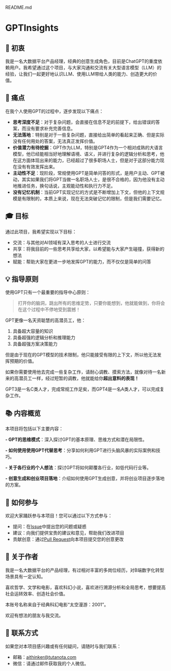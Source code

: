 README.md

# GPTInsights

## 🎯 初衷

我是一名大数据平台产品经理，经典的创意生成角色，目前是ChatGPT的重度依赖用户。我希望通过这个项目，与大家沟通和交流有关大型语言模型（LLM）的经验，让我们一起更好地认识LLM、使用LLM带给人类的能力、创造更大的价值。

## 🚩 痛点

在我个人使用GPT的过程中，逐步发现以下痛点：

- **思考深度不足**：对于复杂问题，会直接在信息不足的前提下，给出错误的答案，而没有要求补充完善信息。
- **无法落地**：特别是对于一些复杂问题，直接给出简单的看起来正确、但是实际没有任何用处的答案，无法真正发挥价值。
- **价值潜力有待挖掘**：GPT作为LLM，特别是GPT4作为一个相对成熟的大语言模型，他已经能相当好地理解语境、语义，并进行复杂的逻辑分析和思考，他在这方面体现出来的能力，已经超过了很多职场人士，但是对于这部分能力现在没有有效发挥出来。
- **主动性不足**：现阶段，常规使用GPT是简单问答的形式，是用户主动、GPT被动，其实如果我们将GPT当做一名职场人士，是很不合格的，因为他没有主动地推进任务，换句话说，主观能动性和执行力不足。
- **没有记忆机制**：当前GPT实现记忆的方式是不断增加上下文，但他的上下文规模是有限制的，本质上来说，现在无法突破记忆的限制，但是我们需要记忆。

## 🎓 目标

通过此项目，我希望实现以下目标：

- 交流：与其他对AI领域有深入思考的人士进行交流
- 共享：将我目前的一些思考共享给大家，以希望能与大家产生碰撞，获得新的想法
- 赋能：帮助大家在更进一步地发挥GPT的能力，而不仅仅是简单的问答

## 💡 指导原则

使用GPT只有一个最重要的指导中心原则：

> 打开你的脑洞，跳出所有的思维定势，只要你能想到，他就能做到，你将会在这个过程中不停地受到震撼！

GPT更像一名天资聪慧的高潜员工，他：

1. 具备超大容量的知识
2. 具备超强的逻辑分析和推理能力
3. 具备超强方案决策能力

但是由于现在的GPT模型的技术限制，他只能接受有限的上下文，所以他无法发挥预期的价值。

如果你需要使用他去完成一些复杂工作，请耐心调教、摸索方法，就像对待一名新来的高潜员工一样，经过短暂的调教，他就能给你**超出意料的表现！**

GPT3是一名C类人才，完成常规工作足矣，而GPT4是一名A类人才，可以完成复杂工作。

## 📚 内容概览

本项目将包括以下主要内容：

**- GPT的思维模式**：深入探讨GPT的基本原理、思维方式和潜在局限性。

**- 如何使用使用GPT代替思考**：分享如何利用GPT进行头脑风暴的实际案例和技巧。

**- 关于各行业的个人想法**：探讨GPT将如何颠覆各行业，如低代码行业等。

**- 创意生成和创业项目落地**：介绍如何使用GPT生成创意，并将创业项目逐步落地的方案。

## 🤝 如何参与

欢迎大家踊跃参与本项目！您可以通过以下方式参与：

- 提问：在[Issue](https://github.com/your_username/chatgpt-best-practices/issues)中提出您的问题或疑惑
- 建议：向我们提供宝贵的建议和意见，帮助我们改进项目
- 贡献创意：通过[Pull Request](https://github.com/your_username/chatgpt-best-practices/pulls)向本项目提交您的创意更改

## 👤 关于作者

我是一名大数据平台的产品经理，有过相对丰富的多岗位经历，对B端数字化转型场景具有一定认知。

喜欢哲学、文学和电影，喜欢科幻小说，喜欢进行溯源分析和全局思考，想要提高社会运转效率、创造社会价值。

本账号名称来自于经典科幻电影“太空漫游：2001”。

欢迎有想法的朋友与我交流。

## 📧 联系方式

如果您对本项目感兴趣或有任何疑问，请随时与我们联系：

- 邮箱：aithinker@tutanota.com
- 微信：请通过邮件获取我的个人微信。
